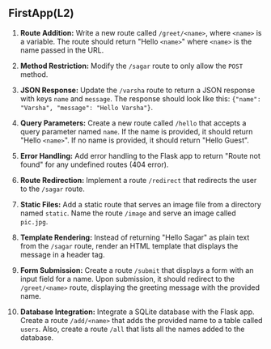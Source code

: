 ## FirstApp(L2)

1. **Route Addition:** Write a new route called `/greet/<name>`, where `<name>` is a variable. The route should return "Hello `<name>`" where `<name>` is the name passed in the URL.

2. **Method Restriction:** Modify the `/sagar` route to only allow the `POST` method. 

3. **JSON Response:** Update the `/varsha` route to return a JSON response with keys `name` and `message`. The response should look like this: `{"name": "Varsha", "message": "Hello Varsha"}`.

4. **Query Parameters:** Create a new route called `/hello` that accepts a query parameter named `name`. If the name is provided, it should return "Hello `<name>`". If no name is provided, it should return "Hello Guest".

5. **Error Handling:** Add error handling to the Flask app to return "Route not found" for any undefined routes (404 error).

6. **Route Redirection:** Implement a route `/redirect` that redirects the user to the `/sagar` route.

7. **Static Files:** Add a static route that serves an image file from a directory named `static`. Name the route `/image` and serve an image called `pic.jpg`.

8. **Template Rendering:** Instead of returning "Hello Sagar" as plain text from the `/sagar` route, render an HTML template that displays the message in a header tag.

9. **Form Submission:** Create a route `/submit` that displays a form with an input field for a name. Upon submission, it should redirect to the `/greet/<name>` route, displaying the greeting message with the provided name.

10. **Database Integration:** Integrate a SQLite database with the Flask app. Create a route `/add/<name>` that adds the provided name to a table called `users`. Also, create a route `/all` that lists all the names added to the database.